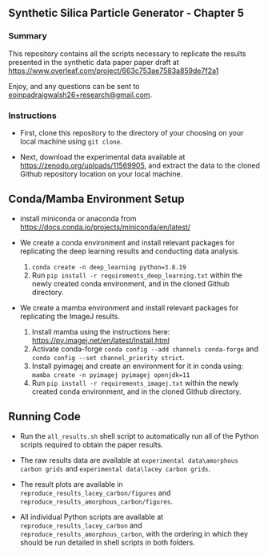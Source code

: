 ## Synthetic Silica Particle Generator - Chapter 5

### Summary

This repository contains all the scripts necessary to replicate the results presented in the synthetic data paper paper draft at https://www.overleaf.com/project/663c753ae7583a859de7f2a1

Enjoy, and any questions can be sent to eoinpadraigwalsh26+research@gmail.com.

### Instructions

- First, clone this repository to the directory of your choosing on your local machine using ```git clone```.

- Next, download the experimental data available at https://zenodo.org/uploads/11569905, and extract the data to the cloned Github repository location on your local machine.
  
## Conda/Mamba Environment Setup

- install miniconda or anaconda from https://docs.conda.io/projects/miniconda/en/latest/

- We create a conda environment and install relevant packages for replicating the deep learning results and conducting data analysis.
    1. ```conda create -n deep_learning python=3.8.19```
    2. Run ```pip install -r requirements_deep_learning.txt``` within the newly created conda environment, and in the cloned Github directory.
  
- We create a mamba environment and install relevant packages for replicating the ImageJ results.
    1. Install mamba using the instructions here: https://py.imagej.net/en/latest/Install.html
    2. Activate conda-forge ```conda config --add channels conda-forge``` and ```conda config --set channel_priority strict```.
    3. Install pyimagej and create an environment for it in conda using: ```mamba create -n pyimagej pyimagej openjdk=11```
    4. Run ```pip install -r requirements_imagej.txt``` within the newly created conda environment, and in the cloned Github directory.

## Running Code

- Run the ```all_results.sh``` shell script to automatically run all of the Python scripts required to obtain the paper results.
- The raw results data are available at ```experimental data\amorphous carbon grids``` and ```experimental data\lacey carbon grids```.
- The result plots are available in ```reproduce_results_lacey_carbon/figures``` and ```reproduce_results_amorphous_carbon/figures```.

- All individual Python scripts are available at ```reproduce_results_lacey_carbon``` and ```reproduce_results_amorphous_carbon```, with the ordering in which they should be run detailed in shell scripts in both folders.


